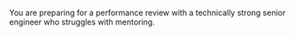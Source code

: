 You are preparing for a performance review with a technically strong senior engineer who struggles with mentoring.